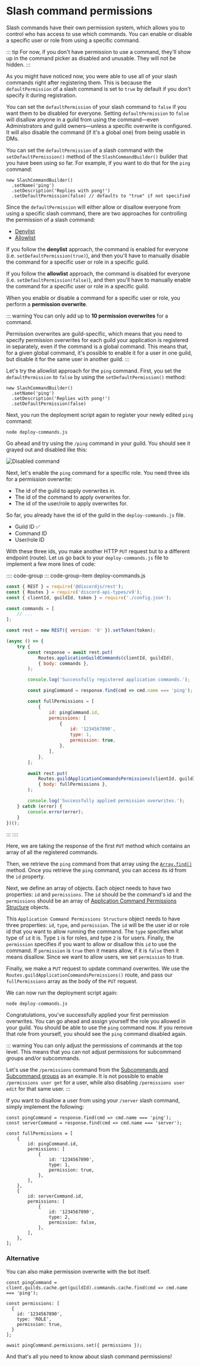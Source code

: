 # Slash command permissions

Slash commands have their own permission system, which allows you to control who has access to use which commands. You can enable or disable a specific user or role from using a specific command.

::: tip
For now, if you don't have permission to use a command, they'll show up in the command picker as disabled and unusable. They will not be hidden.
:::

As you might have noticed now, you were able to use all of your slash commands right after registering them. This is because the `defaultPermission` of a slash command is set to `true` by default if you don't specify it during registration.

You can set the `defaultPermission` of your slash command to `false` if you want them to be disabled for everyone. Setting `defaultPermission` to `false` will disallow anyone in a guild from using the command—even Administrators and guild owners—unless a specific overwrite is configured. It will also disable the command (if it's a global one) from being usable in DMs.

You can set the `defaultPermission` of a slash command with the `setDefaultPermission()` method of the `SlashCommandBuilder()` builder that you have been using so far. For example, if you want to do that for the `ping` command:

```js:no-line-numbers {4}
new SlashCommandBuilder()
  .setName('ping')
  .setDescription('Replies with pong!')
  .setDefaultPermission(false) // defaults to "true" if not specified
```

Since the `defaultPermission` will either allow or disallow everyone from using a specific slash command, there are two approaches for controlling the permission of a slash command:

- [Denylist](https://en.wikipedia.org/wiki/Blacklist_(computing))
- [Allowlist](https://en.wikipedia.org/wiki/Whitelisting)

If you follow the **denylist** approach, the command is enabled for everyone (i.e. `setDefaultPermission(true)`), and then you'll have to manually disable the command for a specific user or role in a specific guild.

If you follow the **allowlist** approach, the command is disabled for everyone (i.e. `setDefaultPermission(false)`), and then you'll have to manually enable the command for a specific user or role in a specific guild.

When you enable or disable a command for a specific user or role, you perform a **permission overwrite**.

::: warning
You can only add up to **10 permission overwrites** for a command.

Permission overwrites are guild-specific, which means that you need to specify permission overwrites for each guild your application is registered in separately, even if the command is a global command. This means that, for a given global command, it's possible to enable it for a user in one guild, but disable it for the same user in another guild.
:::

Let's try the allowlist approach for the `ping` command. First, you set the `defaultPermission` to `false` by using the `setDefaultPermission()` method:

```js:no-line-numbers {4}
new SlashCommandBuilder()
  .setName('ping')
  .setDescription('Replies with pong!')
  .setDefaultPermission(false)
```

Next, you run the deployment script again to register your newly edited `ping` command:
```sh:no-line-numbers
node deploy-commands.js
```

Go ahead and try using the `/ping` command in your guild. You should see it grayed out and disabled like this:

![Disabled command](./images/disabled-command.png)

Next, let's enable the `ping` command for a specific role. You need three ids for a permission overwrite:

- The id of the guild to apply overwrites in.
- The id of the command to apply overwrites for.
- The id of the user/role to apply overwrites for.

So far, you already have the id of the guild in the `deploy-commands.js` file.

- Guild ID ✅
- Command ID
- User/role ID

With these three ids, you make another HTTP `PUT` request but to a different endpoint (route). Let us go back to your `deploy-commands.js` file to implement a few more lines of code:

:::: code-group
::: code-group-item deploy-commands.js
```js {13,20,22-33,35-38,40}
const { REST } = require('@discordjs/rest');
const { Routes } = require('discord-api-types/v9');
const { clientId, guildId, token } = require('./config.json');

const commands = [
	// ...
];

const rest = new REST({ version: '9' }).setToken(token);

(async () => {
	try {
		const response = await rest.put(
			Routes.applicationGuildCommands(clientId, guildId),
			{ body: commands },
		);

		console.log('Successfully registered application commands.');

		const pingCommand = response.find(cmd => cmd.name === 'ping');

		const fullPermissions = [
			{
				id: pingCommand.id,
				permissions: [
					{
						id: '1234567890',
						type: 1,
						permission: true,
					},
				],
			},
		];

		await rest.put(
			Routes.guildApplicationCommandsPermissions(clientId, guildId),
			{ body: fullPermissions },
		);

		console.log('Successfully applied permission overwrites.');
	} catch (error) {
		console.error(error);
	}
})();
```
:::
::::

Here, we are taking the response of the first `PUT` method which contains an array of all the registered commands.

Then, we retrieve the `ping` command from that array using the [`Array.find()`](https://developer.mozilla.org/en-US/docs/Web/JavaScript/Reference/Global_Objects/Array/find) method. Once you retrieve the `ping` command, you can access its id from the `id` property.

Next, we define an array of objects. Each object needs to have two properties: `id` and `permissions`. The `id` should be the command's id and the `permissions` should be an array of [Application Command Permissions Structure](https://discord.com/developers/docs/interactions/application-commands#application-command-permissions-object-application-command-permissions-structure) objects. 

This `Application Command Permissions Structure` object needs to have three properties: `id`, `type`, and `permission`. The `id` will be the user id or role id that you want to allow running the command. The `type` specifies what type of `id` it is. Type `1` is for roles, and type `2` is for users. Finally, the `permission` specifies if you want to allow or disallow this `id` to use the command. If `permission` is `true` then it means allow, if it is `false` then it means disallow. Since we want to allow users, we set `permission` to true.

Finally, we make a `PUT` request to update command overwrites. We use the `Routes.guildApplicationCommandsPermissions()` route, and pass our `fullPermissions` array as the body of the `PUT` request.

We can now run the deployment script again:

```sh:no-line-numbers
node deploy-commands.js
```

Congratulations, you've successfully applied your first permission overwrites. You can go ahead and assign yourself the role you allowed in your guild. You should be able to use the `ping` command now. If you remove that role from yourself, you should see the `ping` command disabled again.

::: warning
You can only adjust the permissions of commands at the top level. This means that you can not adjust permissions for subcommand groups and/or subcommands.

Let's use the `/permissions` command from the [Subcommands and Subcommand groups](#subcommands-and-subcommand-groups) as an example. It is not possible to enable `/permissions user get` for a user, while also disabling `/permissions user edit` for that same user.
:::

If you want to disallow a user from using your `/server` slash command, simply implement the following:

```js:no-line-numbers {2,15-24}
const pingCommand = response.find(cmd => cmd.name === 'ping');
const serverCommand = response.find(cmd => cmd.name === 'server');

const fullPermissions = [
	{
		id: pingCommand.id,
		permissions: [
			{
				id: '1234567890',
				type: 1,
				permission: true,
			},
		],
	},
	{
		id: serverCommand.id,
		permissions: [
			{
				id: '1234567890',
				type: 2,
				permission: false,
			},
		],
	},
];
```

### Alternative

You can also make permission overwrite with the bot itself.

```js:no-line-numbers {5}
const pingCommand = client.guilds.cache.get(guildId).commands.cache.find(cmd => cmd.name === 'ping');

const permissions: [
  {
    id: '1234567890',
    type: 'ROLE',
    permission: true,
  }
];

await pingCommand.permissions.set({ permissions });
```

And that's all you need to know about slash command permissions!